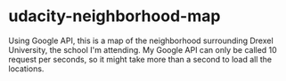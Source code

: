 # udacity-neighborhood-map

Using Google API, this is a map of the neighborhood surrounding Drexel University, the school I'm attending. My Google API can only be called 10 request per seconds, so it might take more than a second to load all the locations.